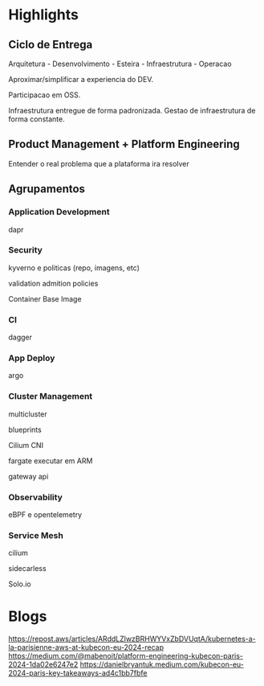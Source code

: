 # Highlights

## Ciclo de Entrega

Arquitetura - Desenvolvimento - Esteira - Infraestrutura - Operacao

Aproximar/simplificar a experiencia do DEV.

Participacao em OSS.

Infraestrutura entregue de forma padronizada. Gestao de infraestrutura de forma constante.

## Product Management + Platform Engineering

Entender o real problema que a plataforma ira resolver

## Agrupamentos

### Application Development

dapr

### Security

kyverno e politicas (repo, imagens, etc)

validation admition policies

Container Base Image

### CI

dagger

### App Deploy

argo

### Cluster Management

multicluster

blueprints

Cilium CNI

fargate executar em ARM

gateway api

### Observability

eBPF e opentelemetry

### Service Mesh

cilium

sidecarless

Solo.io

# Blogs

https://repost.aws/articles/ARddLZlwzBRHWYVxZbDVUqtA/kubernetes-a-la-parisienne-aws-at-kubecon-eu-2024-recap
https://medium.com/@mabenoit/platform-engineering-kubecon-paris-2024-1da02e6247e2
https://danielbryantuk.medium.com/kubecon-eu-2024-paris-key-takeaways-ad4c1bb7fbfe

